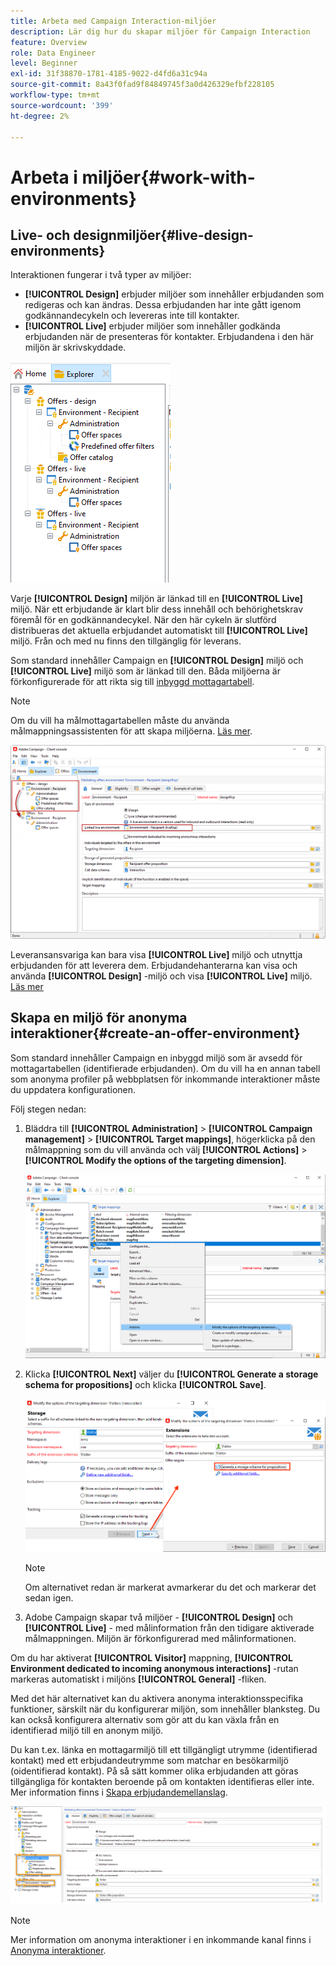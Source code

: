 ```yaml
---
title: Arbeta med Campaign Interaction-miljöer
description: Lär dig hur du skapar miljöer för Campaign Interaction
feature: Overview
role: Data Engineer
level: Beginner
exl-id: 31f38870-1781-4185-9022-d4fd6a31c94a
source-git-commit: 8a43f0fad9f84849745f3a0d426329efbf228105
workflow-type: tm+mt
source-wordcount: '399'
ht-degree: 2%

---
```


# Arbeta i miljöer{#work-with-environments}

## Live- och designmiljöer{#live-design-environments}

Interaktionen fungerar i två typer av miljöer:

* **[!UICONTROL Design]** erbjuder miljöer som innehåller erbjudanden som redigeras och kan ändras. Dessa erbjudanden har inte gått igenom godkännandecykeln och levereras inte till kontakter.
* **[!UICONTROL Live]** erbjuder miljöer som innehåller godkända erbjudanden när de presenteras för kontakter. Erbjudandena i den här miljön är skrivskyddade.

![](assets/offer_environments_overview_001.png)

Varje **[!UICONTROL Design]** miljön är länkad till en **[!UICONTROL Live]** miljö. När ett erbjudande är klart blir dess innehåll och behörighetskrav föremål för en godkännandecykel. När den här cykeln är slutförd distribueras det aktuella erbjudandet automatiskt till **[!UICONTROL Live]** miljö. Från och med nu finns den tillgänglig för leverans.

Som standard innehåller Campaign en **[!UICONTROL Design]** miljö och **[!UICONTROL Live]** miljö som är länkad till den. Båda miljöerna är förkonfigurerade för att rikta sig till [inbyggd mottagartabell](../dev/datamodel.md#ootb-profiles).

>[!NOTE]
>
>Om du vill ha målmottagartabellen måste du använda målmappningsassistenten för att skapa miljöerna. [Läs mer](#creating-an-offer-environment).

![](assets/offer_environments_overview_002.png)

Leveransansvariga kan bara visa **[!UICONTROL Live]** miljö och utnyttja erbjudanden för att leverera dem. Erbjudandehanterarna kan visa och använda **[!UICONTROL Design]** -miljö och visa **[!UICONTROL Live]** miljö. [Läs mer](interaction-operators.md)

## Skapa en miljö för anonyma interaktioner{#create-an-offer-environment}

Som standard innehåller Campaign en inbyggd miljö som är avsedd för mottagartabellen (identifierade erbjudanden). Om du vill ha en annan tabell som anonyma profiler på webbplatsen för inkommande interaktioner måste du uppdatera konfigurationen.

Följ stegen nedan:

1. Bläddra till **[!UICONTROL Administration]** > **[!UICONTROL Campaign management]** > **[!UICONTROL Target mappings]**, högerklicka på den målmappning som du vill använda och välj **[!UICONTROL Actions]** > **[!UICONTROL Modify the options of the targeting dimension]**.

   ![](assets/offer_env_anonymous_001.png)

1. Klicka **[!UICONTROL Next]** väljer du **[!UICONTROL Generate a storage schema for propositions]** och klicka **[!UICONTROL Save]**.

   ![](assets/offer_env_anonymous_002.png)

   >[!NOTE]
   >
   >Om alternativet redan är markerat avmarkerar du det och markerar det sedan igen.

1. Adobe Campaign skapar två miljöer - **[!UICONTROL Design]** och **[!UICONTROL Live]** - med målinformation från den tidigare aktiverade målmappningen. Miljön är förkonfigurerad med målinformationen.

Om du har aktiverat **[!UICONTROL Visitor]** mappning, **[!UICONTROL Environment dedicated to incoming anonymous interactions]** -rutan markeras automatiskt i miljöns **[!UICONTROL General]** -fliken.

Med det här alternativet kan du aktivera anonyma interaktionsspecifika funktioner, särskilt när du konfigurerar miljön, som innehåller blanksteg. Du kan också konfigurera alternativ som gör att du kan växla från en identifierad miljö till en anonym miljö.

Du kan t.ex. länka en mottagarmiljö till ett tillgängligt utrymme (identifierad kontakt) med ett erbjudandeutrymme som matchar en besökarmiljö (oidentifierad kontakt). På så sätt kommer olika erbjudanden att göras tillgängliga för kontakten beroende på om kontakten identifieras eller inte. Mer information finns i [Skapa erbjudandemellanslag](interaction-offer-spaces.md).

![](assets/offer_env_anonymous_003.png)

>[!NOTE]
>
>Mer information om anonyma interaktioner i en inkommande kanal finns i [Anonyma interaktioner](anonymous-interactions.md).
